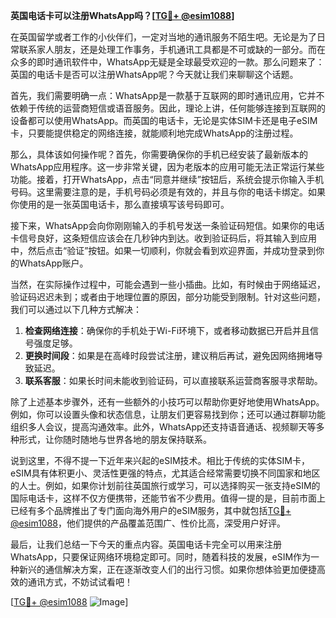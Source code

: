 **英国电话卡可以注册WhatsApp吗？[[TG💪+ @esim1088](https://t.me/s/esim1088)]**

在英国留学或者工作的小伙伴们，一定对当地的通讯服务不陌生吧。无论是为了日常联系家人朋友，还是处理工作事务，手机通讯工具都是不可或缺的一部分。而在众多的即时通讯软件中，WhatsApp无疑是全球最受欢迎的一款。那么问题来了：英国的电话卡是否可以注册WhatsApp呢？今天就让我们来聊聊这个话题。

首先，我们需要明确一点：WhatsApp是一款基于互联网的即时通讯应用，它并不依赖于传统的运营商短信或语音服务。因此，理论上讲，任何能够连接到互联网的设备都可以使用WhatsApp。而英国的电话卡，无论是实体SIM卡还是电子eSIM卡，只要能提供稳定的网络连接，就能顺利地完成WhatsApp的注册过程。

那么，具体该如何操作呢？首先，你需要确保你的手机已经安装了最新版本的WhatsApp应用程序。这一步非常关键，因为老版本的应用可能无法正常运行某些功能。接着，打开WhatsApp，点击“同意并继续”按钮后，系统会提示你输入手机号码。这里需要注意的是，手机号码必须是有效的，并且与你的电话卡绑定。如果你使用的是一张英国电话卡，那么直接填写该号码即可。

接下来，WhatsApp会向你刚刚输入的手机号发送一条验证码短信。如果你的电话卡信号良好，这条短信应该会在几秒钟内到达。收到验证码后，将其输入到应用中，然后点击“验证”按钮。如果一切顺利，你就会看到欢迎界面，并成功登录到你的WhatsApp账户。

当然，在实际操作过程中，可能会遇到一些小插曲。比如，有时候由于网络延迟，验证码迟迟未到；或者由于地理位置的原因，部分功能受到限制。针对这些问题，我们可以通过以下几种方式解决：

1. **检查网络连接**：确保你的手机处于Wi-Fi环境下，或者移动数据已开启并且信号强度足够。
2. **更换时间段**：如果是在高峰时段尝试注册，建议稍后再试，避免因网络拥堵导致延迟。
3. **联系客服**：如果长时间未能收到验证码，可以直接联系运营商客服寻求帮助。

除了上述基本步骤外，还有一些额外的小技巧可以帮助你更好地使用WhatsApp。例如，你可以设置头像和状态信息，让朋友们更容易找到你；还可以通过群聊功能组织多人会议，提高沟通效率。此外，WhatsApp还支持语音通话、视频聊天等多种形式，让你随时随地与世界各地的朋友保持联系。

说到这里，不得不提一下近年来兴起的eSIM技术。相比于传统的实体SIM卡，eSIM具有体积更小、灵活性更强的特点，尤其适合经常需要切换不同国家和地区的人士。例如，如果你计划前往英国旅行或学习，可以选择购买一张支持eSIM的国际电话卡，这样不仅方便携带，还能节省不少费用。值得一提的是，目前市面上已经有多个品牌推出了专门面向海外用户的eSIM服务，其中就包括[TG💪+ @esim1088](https://t.me/s/esim1088)，他们提供的产品覆盖范围广、性价比高，深受用户好评。

最后，让我们总结一下今天的重点内容。英国电话卡完全可以用来注册WhatsApp，只要保证网络环境稳定即可。同时，随着科技的发展，eSIM作为一种新兴的通信解决方案，正在逐渐改变人们的出行习惯。如果你想体验更加便捷高效的通讯方式，不妨试试看吧！

[[TG💪+ @esim1088](https://t.me/s/esim1088) ![Image](https://i.postimg.cc/4NQfJmqS/Snipaste-2025-05-13-00-14-12.png)]